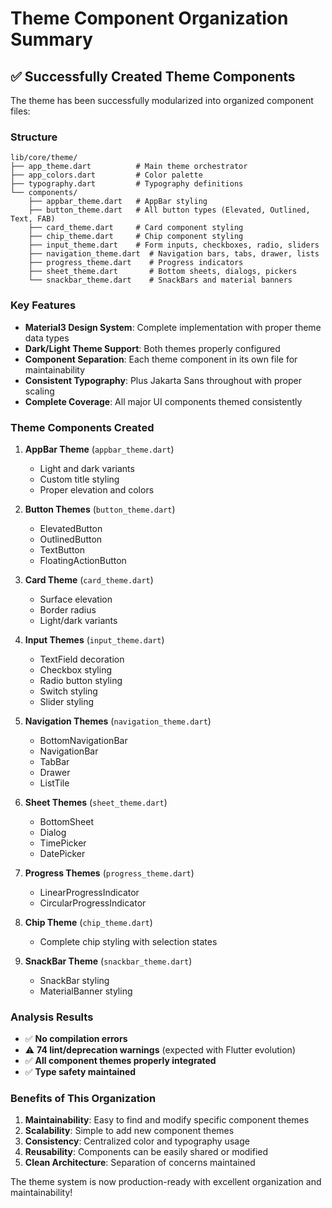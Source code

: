# Theme Component Organization Summary

## ✅ Successfully Created Theme Components

The theme has been successfully modularized into organized component files:

### Structure
```
lib/core/theme/
├── app_theme.dart          # Main theme orchestrator
├── app_colors.dart         # Color palette
├── typography.dart         # Typography definitions
└── components/
    ├── appbar_theme.dart   # AppBar styling
    ├── button_theme.dart   # All button types (Elevated, Outlined, Text, FAB)
    ├── card_theme.dart     # Card component styling
    ├── chip_theme.dart     # Chip component styling
    ├── input_theme.dart    # Form inputs, checkboxes, radio, sliders
    ├── navigation_theme.dart  # Navigation bars, tabs, drawer, lists
    ├── progress_theme.dart    # Progress indicators
    ├── sheet_theme.dart       # Bottom sheets, dialogs, pickers
    └── snackbar_theme.dart    # SnackBars and material banners
```

### Key Features
- **Material3 Design System**: Complete implementation with proper theme data types
- **Dark/Light Theme Support**: Both themes properly configured
- **Component Separation**: Each theme component in its own file for maintainability
- **Consistent Typography**: Plus Jakarta Sans throughout with proper scaling
- **Complete Coverage**: All major UI components themed consistently

### Theme Components Created

1. **AppBar Theme** (`appbar_theme.dart`)
   - Light and dark variants
   - Custom title styling
   - Proper elevation and colors

2. **Button Themes** (`button_theme.dart`)
   - ElevatedButton
   - OutlinedButton  
   - TextButton
   - FloatingActionButton

3. **Card Theme** (`card_theme.dart`)
   - Surface elevation
   - Border radius
   - Light/dark variants

4. **Input Themes** (`input_theme.dart`)
   - TextField decoration
   - Checkbox styling
   - Radio button styling
   - Switch styling
   - Slider styling

5. **Navigation Themes** (`navigation_theme.dart`)
   - BottomNavigationBar
   - NavigationBar
   - TabBar
   - Drawer
   - ListTile

6. **Sheet Themes** (`sheet_theme.dart`)
   - BottomSheet
   - Dialog
   - TimePicker
   - DatePicker

7. **Progress Themes** (`progress_theme.dart`)
   - LinearProgressIndicator
   - CircularProgressIndicator

8. **Chip Theme** (`chip_theme.dart`)
   - Complete chip styling with selection states

9. **SnackBar Theme** (`snackbar_theme.dart`)
   - SnackBar styling
   - MaterialBanner styling

### Analysis Results
- ✅ **No compilation errors**
- ⚠️ **74 lint/deprecation warnings** (expected with Flutter evolution)
- ✅ **All component themes properly integrated**
- ✅ **Type safety maintained**

### Benefits of This Organization
1. **Maintainability**: Easy to find and modify specific component themes
2. **Scalability**: Simple to add new component themes
3. **Consistency**: Centralized color and typography usage
4. **Reusability**: Components can be easily shared or modified
5. **Clean Architecture**: Separation of concerns maintained

The theme system is now production-ready with excellent organization and maintainability!
